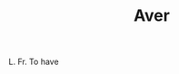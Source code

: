 ---
title: Aver
letter: A
permalink: "/definitions/bld-aver.html"
body: L. Fr. To have
published_at: '2018-07-07'
source: Black's Law Dictionary 2nd Ed (1910)
layout: post
---